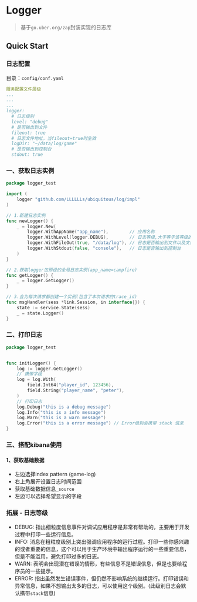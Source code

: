 # Logger

> 基于``` go.uber.org/zap ```封装实现的日志库

## Quick Start

### 日志配置

目录：``` config/conf.yaml ```

```yaml
服务配置文件层级
...
...
...
logger:
  # 日志级别
  level: "debug"
  # 是否输出到文件
  fileout: true
  # 日志文件地址，当fileout=true时生效
  logDir: "~/data/log/game"
  # 是否输出到控制台
  stdout: true

```

### 一、获取日志实例

```go
package logger_test

import (
	logger "github.com/LLLLLLs/ubiquitous/log/impl"
)

// 1.新建日志实例
func newLogger() {
	_ = logger.New(
		logger.WithAppName("app_name"),        // 应用名称
		logger.WithLevel(logger.DEBUG),        // 日志等级,大于等于该等级的日志将被打印
		logger.WithFileOut(true, "/data/log"), // 日志是否输出到文件以及文件目录
		logger.WithStdout(false, "console"),   // 日志是否输出到控制台
	)
}

// 2.获取logger包预设的全局日志实例(app_name=campfire)
func getLogger() {
	_ = logger.GetLogger()
}

// 3.会为每次请求都创建一个实例(包含了本次请求的trace_id)
func msgHandler(sess *link.Session, in interface{}) {
	state := service.State(sess)
	_ = state.Logger()
}

```

### 二、打印日志

```go
package logger_test


func initLogger() {
	log := logger.GetLogger()
	// 携带字段
	log = log.With(
		field.Int64("player_id", 123456),
		field.String("player_name", "peter"),
	)
	// 打印日志
	log.Debug("this is a debug message")
	log.Info("this is a info message")
	log.Warn("this is a warn message")
	log.Error("this is a error message") // Error级别会携带 stack 信息
}
```

### 三、搭配kibana使用

#### 1、获取基础数据

- 左边选择index pattern (game-log)
- 右上角展开设置日志时间范围
- 获取基础数据信息```_source```
- 左边可以选择希望显示的字段

### 拓展 - 日志等级

- DEBUG: 指出细粒度信息事件对调试应用程序是非常有帮助的，主要用于开发过程中打印一些运行信息。
- INFO: 消息在粗粒度级别上突出强调应用程序的运行过程。打印一些你感兴趣的或者重要的信息，这个可以用于生产环境中输出程序运行的一些重要信息，但是不能滥用，避免打印过多的日志。
- WARN: 表明会出现潜在错误的情形，有些信息不是错误信息，但是也要给程序员的一些提示。
- ERROR: 指出虽然发生错误事件，但仍然不影响系统的继续运行。打印错误和异常信息，如果不想输出太多的日志，可以使用这个级别。(此级别日志会默认携带```stack```信息)